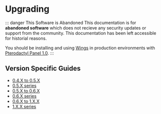 # Upgrading

::: danger This Software is Abandoned
This documentation is for **abandoned software** which does not recieve any security updates or support
from the community. This documentation has been left accessible for historial reasons.

You should be installing and using [Wings](/wings/1.0/installing.md) in production environments with
[Pterodactyl Panel 1.0](/panel/1.0/getting_started.md).
:::

## Version Specific Guides
* [0.4.X to 0.5.X](upgrade/0.4_to_0.5.md)
* [0.5.X series](upgrade/0.5.md)
* [0.5.X to 0.6.X](upgrade/0.5_to_0.6.md)
* [0.6.X series](upgrade/0.6.md)
* [0.6.X to 1.X.X](/wings/1.0/migrating.md) <Badge text="current" vertical="middle"/>
* [1.X.X series](/wings/1.0/upgrading.md) <Badge text="current" vertical="middle"/>
